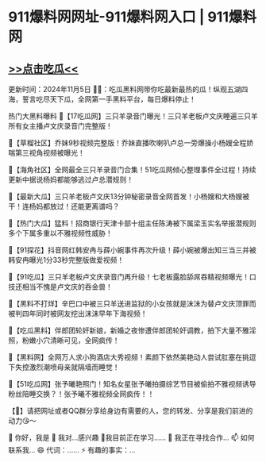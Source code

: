 911爆料网网址-911爆料网入口 | 911爆料网
==
[>>点击吃瓜<<](asiayiqu2.icu)
-
更新时间：2024年11月5日
🔞📢：吃瓜黑料网带你吃最新最热的瓜！纵观五湖四海，誓言吃尽天下瓜，全网第一手黑料平台，每日爆料停止！

热门大黑料曝料
📢【17吃瓜网】三只羊录音门曝光！三只羊老板卢文庆睡遍三只羊所有女主播卢文庆录音门完整版！

📢【草榴社区】乔妹9秒视频完整版！乔妹直播吹喇叭卢总一旁爆操小杨嫂全程娇喘第三视角视频被曝光！

📢【海角社区】全网最全三只羊录音门合集！51吃瓜网倾心整理事件全过程！持续更新中据说杨妈都能够逃过卢总潜规则！

📢【最新大瓜】三只羊老板卢文庆13分钟秘密录音全网首发！小杨嫂和大杨嫂被干！连杨妈都放过！还能更离谱吗？

📢【热门大瓜】猛料！招商银行天津卡部十组主任陈涛被下属梁玉实名举报潜规则多个下属多重以不雅视频性威胁！

📢【91探花】抖音网红韩安冉与薛小婉事件再次升级！薛小婉被爆出知三当三并被韩安冉曝光1分33秒完整版做爱视频！

📢【91吃瓜】三只羊老板卢文庆录音门再升级！七老板露脸舔屌吞精视频曝光！口技还相当不愧是卢文庆的吞金兽！

📢【黑料不打烊】辛巴口中被三只羊送进监狱的小女孩就是沫沫为替卢文庆顶罪而被判四年同时被网友挖出沫沫早年下海视频！

📢【吃瓜黑料】伴郎团轮奸新娘，新婚之夜惨遭伴郎团轮奸调教，拍下大量不雅淫照，粉嫩小穴清晰可见，全网疯传！

📢【黑料网】全网万人求小狗酒店大秀视频！素颜下依然美艳动人尝试肛塞在挑逗下失控激烈潮喷母亲就隔墙而睡觉！

📢【51吃瓜网】张予曦艳照门！知名女星张予曦拍摄综艺节目被偷拍不雅视频诱导粉丝陪睡交换？！张予曦不雅视频全网疯传！！

【🔞】请把网址或者QQ群分享给身边有需要的人，您的转发、分享是我们前进的动力😘～

👋 你好，我是
👀 我对...感兴趣
🌱我目前正在学习......
💞️ 我正在寻找合作...
📫 如何联系我...
😄 代词：......
⚡ 有趣的事实：...
